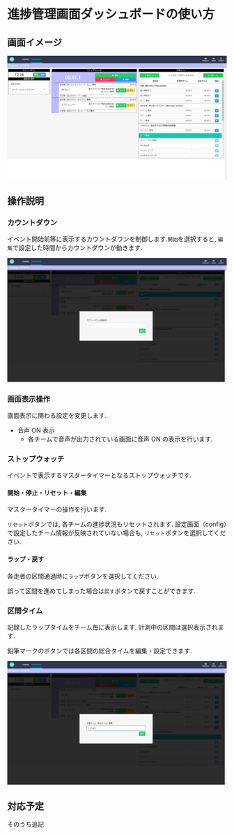 # 進捗管理画面ダッシュボードの使い方

## 画面イメージ

![progress_view_image](img/02_1_progress_dashboard.png)

## 操作説明

### カウントダウン

イベント開始前等に表示するカウントダウンを制御します.`開始`を選択すると, `編集`で設定した時間からカウントダウンが動きます.

![progress_countdown_image](img/02_2_progress_dashboard.png)

### 画面表示操作

画面表示に関わる設定を変更します.

- 音声 ON 表示
  - 各チームで音声が出力されている画面に音声 ON の表示を行います.

### ストップウォッチ

イベントで表示するマスタータイマーとなるストップウォッチです.

#### 開始・停止・リセット・編集

マスタータイマーの操作を行います.

`リセット`ボタンでは, 各チームの進捗状況もリセットされます.
設定画面（config）で設定したチーム情報が反映されていない場合も, `リセット`ボタンを選択してください.

#### ラップ・戻す

各走者の区間通過時に`ラップ`ボタンを選択してください.

誤って区間を進めてしまった場合は`戻す`ボタンで戻すことができます.

### 区間タイム

記録したラップタイムをチーム毎に表示します.
計測中の区間は選択表示されます.

鉛筆マークのボタンでは各区間の総合タイムを編集・設定できます.

![progress_split_edit_image](img/02_3_progress_dashboard.png)

## 対応予定

そのうち追記
